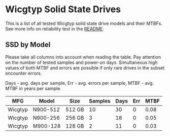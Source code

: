 Wicgtyp Solid State Drives
==========================

This is a list of all tested Wicgtyp solid state drive models and their MTBFs. See
more info on reliability test in the [README](https://github.com/linuxhw/SMART).

SSD by Model
------------

Please take all columns into account when reading the table. Pay attention on the
number of tested samples and power-on days. Simultaneous high values of both MTBF
and errors are possible if only rare drives in the subset encounter errors.

Days - avg. days per sample,
Err  - avg. errors per sample,
MTBF - avg. MTBF in years per sample.

| MFG       | Model              | Size   | Samples | Days  | Err   | MTBF |
|-----------|--------------------|--------|---------|-------|-------|------|
| Wicgtyp   | N900-512           | 512 GB | 10      | 30    | 0     | 0.08   |
| Wicgtyp   | N900-256           | 256 GB | 3       | 18    | 0     | 0.05   |
| Wicgtyp   | M900-128           | 128 GB | 2       | 11    | 0     | 0.03   |
